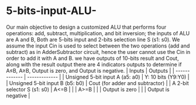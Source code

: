 # 5-bits-input-ALU-
Our main objective to design a customized ALU that performs four operations: add, subtract,
multiplication, and bit inversion; the inputs of ALU are A and B, Both are 5-bits input and 2-bits selection line S (s1: s0). We assume the input Cin is used to select between the two operations (add and subtract) as in AdderSubtractor circuit, hence the user cannot use the Cin in order to add it with A and B. we have outputs of 10-bits result and Cout, along with the result output there are 4 indicators outputs to determine if A≤B, A≥B, Output is zero, and Output is negative.
| Inputs  | Outputs |
| ------------- | ------------- |
| Unsigned 5-bit input A (a5: a0)  | Y: 10 bits (Y9:Y0)  |
| Unsigned 5-bit input B (b5: b0)  | Cout (for adder and subtractor)  |
| A 2-bit selector S (s1: s0)  | A<=B |
|   | A>=B  |
|    | Output is zero  |
|   | Output is negative  |
